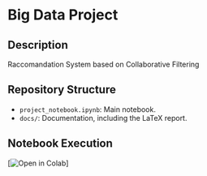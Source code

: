 # Big Data Project

## Description
Raccomandation System based on Collaborative Filtering

## Repository Structure
- `project_notebook.ipynb`: Main notebook.
- `docs/`: Documentation, including the LaTeX report.

## Notebook Execution
[![Open in Colab](https://colab.research.google.com/drive/19tGUklqUuRvuhtNEyWCIR5LAqX5c5Ims#scrollTo=q-3e10StPCAL)]
